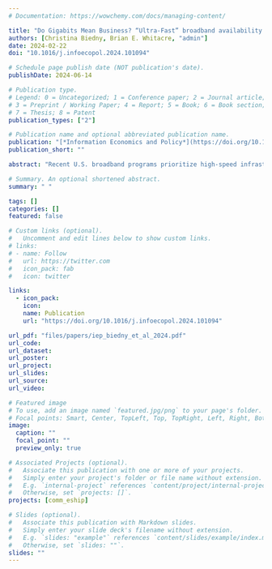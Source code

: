 ```yaml
---
# Documentation: https://wowchemy.com/docs/managing-content/

title: "Do Gigabits Mean Business? “Ultra-Fast” broadband availability's effect on business births"
authors: [Christina Biedny, Brian E. Whitacre, "admin"]
date: 2024-02-22
doi: "10.1016/j.infoecopol.2024.101094"

# Schedule page publish date (NOT publication's date).
publishDate: 2024-06-14

# Publication type.
# Legend: 0 = Uncategorized; 1 = Conference paper; 2 = Journal article;
# 3 = Preprint / Working Paper; 4 = Report; 5 = Book; 6 = Book section;
# 7 = Thesis; 8 = Patent
publication_types: ["2"]

# Publication name and optional abbreviated publication name.
publication: "[*Information Economics and Policy*](https://doi.org/10.1016/j.infoecopol.2024.101094)"
publication_short: ""

abstract: "Recent U.S. broadband programs prioritize high-speed infrastructure with download speeds of 100 megabits per second (Mbps) or more. Some internet providers have already built broadband networks capable of gigabit speeds (1000 Mbps) and more of this infrastructure is likely forthcoming due to increased federal support. The availability of this “ultra-fast” internet may have important implications for business creation. Business-level data from Data Axle is combined with the Federal Communication Commission's Form 477 broadband availability data and aggregated to the census block group level to form a six-year panel from 2015 to 2020. We examine the effects of three thresholds of broadband speed availability on business births per 10,000 population in eight U.S. states using an event study design. Results suggest that 100+ Mbps availability increases business births for at least up to five years after being introduced. The impacts are largest in metro block groups and for select industries. Relative to block groups treated at the 100 Mbps level, access to 250 Mbps shows additional benefits for business creation; however, the results for gigabit speed provision are less conclusive. This may change as technology continues to evolve and ultra-fast speed becomes more necessary for business operations."

# Summary. An optional shortened abstract.
summary: " "

tags: []
categories: []
featured: false

# Custom links (optional).
#   Uncomment and edit lines below to show custom links.
# links:
# - name: Follow
#   url: https://twitter.com
#   icon_pack: fab
#   icon: twitter

links:
  - icon_pack:
    icon:
    name: Publication
    url: "https://doi.org/10.1016/j.infoecopol.2024.101094"

url_pdf: "files/papers/iep_biedny_et_al_2024.pdf"
url_code:
url_dataset:
url_poster:
url_project:
url_slides:
url_source:
url_video:

# Featured image
# To use, add an image named `featured.jpg/png` to your page's folder.
# Focal points: Smart, Center, TopLeft, Top, TopRight, Left, Right, BottomLeft, Bottom, BottomRight.
image:
  caption: ""
  focal_point: ""
  preview_only: true

# Associated Projects (optional).
#   Associate this publication with one or more of your projects.
#   Simply enter your project's folder or file name without extension.
#   E.g. `internal-project` references `content/project/internal-project/index.md`.
#   Otherwise, set `projects: []`.
projects: [comm_eship]

# Slides (optional).
#   Associate this publication with Markdown slides.
#   Simply enter your slide deck's filename without extension.
#   E.g. `slides: "example"` references `content/slides/example/index.md`.
#   Otherwise, set `slides: ""`.
slides: ""
---
```

